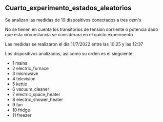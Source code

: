 ## Cuarto_experimento_estados_aleatorios

Se analizan las medidas de  10 dispositivos conectados a tres ozm's 

No se tienen en cuenta los transitorios de tension corriente o potencia  dado que esta circunstancia se considerara en el quinto experimento

Las medidas se realizaron el dia 11/7/2022 entre las 10:25 y las 12:37 

Los dispositivos analizados,  asi como su orden es el sieguiente:

 - 1 mains
 - 2 electric_furnace
 - 3 microwave
 - 4 television
 - 5 kettle
 - 6 vacuum_cleaner
 - 7 electric_space_heater
 - 8 electric_shower_heater
 - 9 fan
 - 10 fridge
 - 11 freezer
